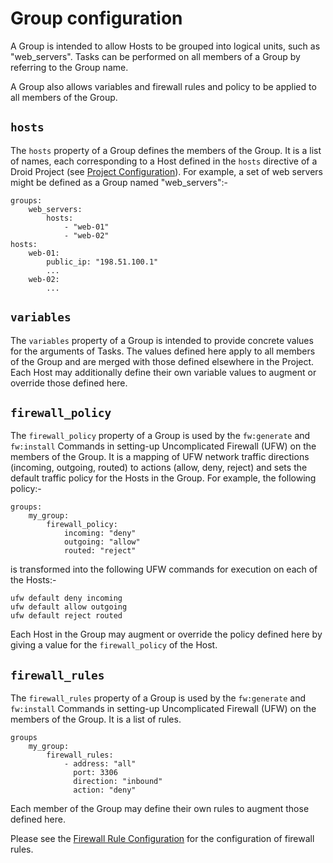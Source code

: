 # Group configuration

A Group is intended to allow Hosts to be grouped into logical units, such as
"web_servers".  Tasks can be performed on all members of a Group by referring
to the Group name.

A Group also allows variables and firewall rules and policy to be applied to
all members of the Group.

## `hosts`

The `hosts` property of a Group defines the members of the Group.  It is a list
of names, each corresponding to a Host defined in the `hosts` directive of a
Droid Project (see [Project Configuration][conf-project]).  For example, a set
of web servers might be defined as a Group named "web_servers":-

    groups:
        web_servers:
            hosts:
                - "web-01"
                - "web-02"
    hosts:
        web-01:
            public_ip: "198.51.100.1"
            ...
        web-02:
            ...

## `variables`

The `variables` property of a Group is intended to provide concrete values for
the arguments of Tasks.  The values defined here apply to all members of the
Group and are merged with those defined elsewhere in the Project.  Each Host
may additionally define their own variable values to augment or override those
defined here.

## `firewall_policy`

The `firewall_policy` property of a Group is used by the `fw:generate` and
`fw:install` Commands in setting-up Uncomplicated Firewall (UFW) on the members
of the Group.  It is a mapping of UFW network traffic directions (incoming,
outgoing, routed) to actions (allow, deny, reject) and sets the default traffic
policy for the Hosts in the Group.  For example, the following policy:-

    groups:
        my_group:
            firewall_policy:
                incoming: "deny"
                outgoing: "allow"
                routed: "reject"

is transformed into the following UFW commands for execution on each of the
Hosts:-

    ufw default deny incoming
    ufw default allow outgoing
    ufw default reject routed

Each Host in the Group may augment or override the policy defined here by
giving a value for the `firewall_policy` of the Host.

## `firewall_rules`

The `firewall_rules` property of a Group is used by the `fw:generate` and
`fw:install` Commands in setting-up Uncomplicated Firewall (UFW) on the members
of the Group.  It is a list of rules.

    groups
        my_group:
            firewall_rules:
                - address: "all"
                  port: 3306
                  direction: "inbound"
                  action: "deny"

Each member of the Group may define their own rules to augment those defined
here.

Please see the [Firewall Rule Configuration][conf-fw] for the configuration of
firewall rules.

[conf-fw]: </configuration-reference/firewall-rule.html> "Firewall rule configuration"
[conf-project]: </configuration-reference/project.html> "Project configuration"
